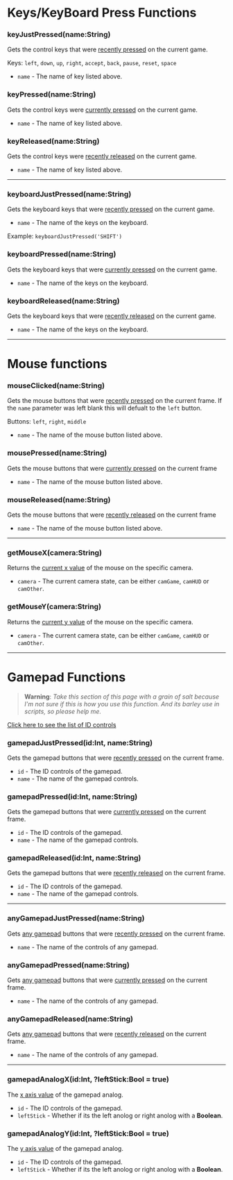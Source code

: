 # Keys/KeyBoard Press Functions
### keyJustPressed(name:String)
Gets the control keys that were <ins>recently pressed</ins> on the current game.

Keys: `left`, `down`, `up`, `right`, `accept`, `back`, `pause`, `reset`, `space`

- `name` - The name of key listed above.

### keyPressed(name:String)
Gets the control keys were <ins>currently pressed</ins> on the current game.

- `name` - The name of key listed above.

### keyReleased(name:String)
Gets the control keys were <ins>recently released</ins> on the current game.

- `name` - The name of key listed above.

***

### keyboardJustPressed(name:String)
Gets the keyboard keys that were <ins>recently pressed</ins> on the current game.

- `name` - The name of the keys on the keyboard.

Example: `keyboardJustPressed('SHIFT')`

### keyboardPressed(name:String)
Gets the keyboard keys that were <ins>currently pressed</ins> on the current game.

- `name` - The name of the keys on the keyboard.

### keyboardReleased(name:String)
Gets the keyboard keys that were <ins>recently released</ins> on the current game.

- `name` - The name of the keys on the keyboard.

***

# Mouse functions
### mouseClicked(name:String)
Gets the mouse buttons that were <ins>recently pressed</ins> on the current frame. If the `name` parameter was left blank this will defualt to the `left` button.

Buttons: `left`, `right`, `middle`

- `name` - The name of the mouse button listed above.

### mousePressed(name:String)
Gets the mouse buttons that were <ins>currently pressed</ins> on the current frame

- `name` - The name of the mouse button listed above.

### mouseReleased(name:String)
Gets the mouse buttons that were <ins>recently released</ins> on the current frame

- `name` - The name of the mouse button listed above.

***

### getMouseX(camera:String)
Returns the <ins>current x value</ins> of the mouse on the specific camera.

- `camera` - The current camera state, can be either `camGame`, `camHUD` or `camOther`.

### getMouseY(camera:String)
Returns the <ins>current y value</ins> of the mouse on the specific camera.

- `camera` - The current camera state, can be either `camGame`, `camHUD` or `camOther`.

***

# Gamepad Functions
> **Warning**: _Take this section of this page with a grain of salt because I'm not sure if this is how you use this function. And its barley use in scripts, so please help me._

[Click here to see the list of ID controls](https://api.haxeflixel.com/flixel/input/gamepad/FlxGamepadInputID.html)

### gamepadJustPressed(id:Int, name:String)
Gets the gamepad buttons that were <ins>recently pressed</ins> on the current frame.

- `id` - The ID controls of the gamepad.
- `name` - The name of the gamepad controls.

### gamepadPressed(id:Int, name:String)
Gets the gamepad buttons that were <ins>currently pressed</ins> on the current frame.

- `id` - The ID controls of the gamepad.
- `name` - The name of the gamepad controls.

### gamepadReleased(id:Int, name:String)
Gets the gamepad buttons that were <ins>recently released</ins> on the current frame.

- `id` - The ID controls of the gamepad.
- `name` - The name of the gamepad controls.

***

### anyGamepadJustPressed(name:String)
Gets <ins>any gamepad</ins> buttons that were <ins>recently pressed</ins> on the current frame.

- `name` - The name of the controls of any gamepad.

### anyGamepadPressed(name:String)
Gets <ins>any gamepad</ins> buttons that were <ins>currently pressed</ins> on the current frame.

- `name` - The name of the controls of any gamepad.

### anyGamepadReleased(name:String)
Gets <ins>any gamepad</ins> buttons that were <ins>recently released</ins> on the current frame.

- `name` - The name of the controls of any gamepad.

***

### gamepadAnalogX(id:Int, ?leftStick:Bool = true)
The <ins>x axis value</ins> of the gamepad analog.

- `id` - The ID controls of the gamepad.
- `leftStick` - Whether if its the left anolog or right anolog with a **Boolean**.

### gamepadAnalogY(id:Int, ?leftStick:Bool = true)
The <ins>y axis value</ins> of the gamepad analog.

- `id` - The ID controls of the gamepad.
- `leftStick` - Whether if its the left anolog or right anolog with a **Boolean**.